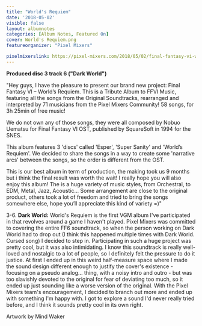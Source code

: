 ```yaml
---
title: "World's Requiem"
date: '2018-05-02'
visible: false
layout: albumnotes
categories: [Album Notes, Featured On]
cover: World's Requiem.png
featureorganizer: "Pixel Mixers"

pixelmixerslink: https://pixel-mixers.com/2018/05/02/final-fantasy-vi-worlds-requiem-tribute-album/
---
```

**Produced disc 3 track 6 ("Dark World")**

"Hey guys, I have the pleasure to present our brand new project:
Final Fantasy VI – World’s Requiem.
This is a Tribute Album to FFVI Music, featuring all the songs from the Original Soundtracks, rearranged and interpreted by 71 musicians from the Pixel Mixers Community!
58 songs, for 3h 25min of free music!

We do not own any of those songs, they were all composed by Nobuo Uematsu for Final Fantasy VI OST, published by SquareSoft in 1994 for the SNES.

This album features 3 'discs' called 'Esper', 'Super Sanity' and 'World’s Requiem'.
We decided to share the songs in a way to create some 'narrative arcs' between the songs, so the order is different from the OST.

This is our best album in term of production, the making took us 9 months but i think the final result was worth the wait! I really hope you will also enjoy this album!
The is a huge variety of music styles, from Orchestral, to EDM, Metal, Jazz, Acoustic…
Some arrangement are close to the original product, others took a lot of freedom and tried to bring the songs somewhere else, hope you’ll appreciate this kind of variety =)"

3-6\. **Dark World:** World's Requiem is the first VGM album I've participated in that revolves around a game I haven't played. Pixel Mixers was committed to covering the entire FF6 soundtrack, so when the person working on Dark World had to drop out (I think this happened multiple times with Dark World. Cursed song) I decided to step in. Participating in such a huge project was pretty cool, but it was also intimidating. I know this soundtrack is really well-loved and nostalgic to a lot of people, so I definitely felt the pressure to do it justice. At first I ended up in this weird half-measure space where I made the sound design different enough to justify the cover's existence - focusing on a pseudo analog... thing, with a noisy intro and outro - but was too slavishly devoted to the original for fear of deviating too much, so it ended up just sounding like a worse version of the original. With the Pixel Mixers team's encouragement, I decided to branch out more and ended up with something I'm happy with. I got to explore a sound I'd never really tried before, and I think it sounds pretty cool in its own right.

Artwork by Mind Waker
